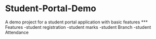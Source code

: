 # Student-Portal-Demo
A demo project for a student portal application with basic features
*** Features
-student registration
-student marks
-student Branch
-student Attendance
